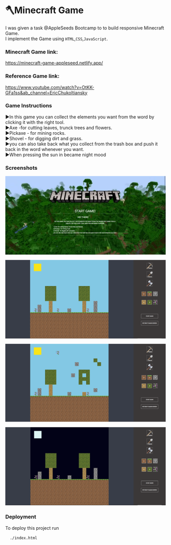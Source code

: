 # 🪓Minecraft Game

I was given a task @AppleSeeds Bootcamp to to build responsive Minecraft Game.<br>
I implement the Game using `HTML`,`CSS`,`JavaScript`.

### Minecraft Game link:

https://minecraft-game-appleseed.netlify.app/

### Reference Game link:

https://www.youtube.com/watch?v=OtKK-GFa1ss&ab_channel=EricChukoltiansky

### Game Instructions

▶In this game you can collect the elements you want from the word by clicking it with the right tool.<br>
▶Axe -for cutting leaves, trunck trees and flowers.<br>
▶Pickaxe - for mining rocks.<br>
▶Shovel - for digging dirt and grass.<br>
▶you can also take back what you collect from the trash box and push it back in the word whenever you want.<br>
▶When pressing the sun in became night mood <br>

### Screenshots

![Alt text](/assets/welcome_screen.png)

![plot](/assets/main_game.png)

![plot](/assets/game_action.png)

![plot](/assets/night_png.PNG)

### Deployment

To deploy this project run

```bash
  ./index.html
```
